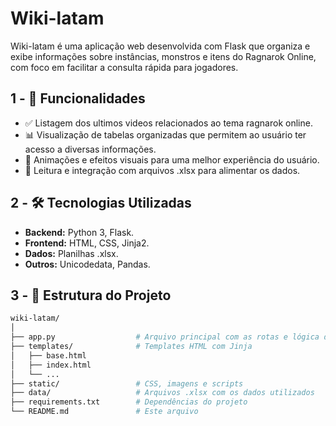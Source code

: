 # Wiki-latam

Wiki-latam é uma aplicação web desenvolvida com Flask que organiza e exibe informações sobre instâncias, monstros e itens do Ragnarok Online, com foco em facilitar a consulta rápida para jogadores.



## 1 - 📌 Funcionalidades

- ✅ Listagem dos ultimos videos relacionados ao tema ragnarok online.
- 📊 Visualização de tabelas organizadas que permitem ao usuário ter acesso a diversas informações.
- 🌈 Animações e efeitos visuais para uma melhor experiência do usuário.
- 📁 Leitura e integração com arquivos .xlsx para alimentar os dados.


## 2 - 🛠 Tecnologias Utilizadas

- **Backend:** Python 3, Flask.
- **Frontend:** HTML, CSS, Jinja2.
- **Dados:** Planilhas .xlsx.
- **Outros:** Unicodedata, Pandas.


## 3 - 📂 Estrutura do Projeto

```bash
wiki-latam/
│
├── app.py                  # Arquivo principal com as rotas e lógica do Flask
├── templates/              # Templates HTML com Jinja
│   ├── base.html
│   ├── index.html
│   └── ...
├── static/                 # CSS, imagens e scripts
├── data/                   # Arquivos .xlsx com os dados utilizados
├── requirements.txt        # Dependências do projeto
└── README.md               # Este arquivo
````

